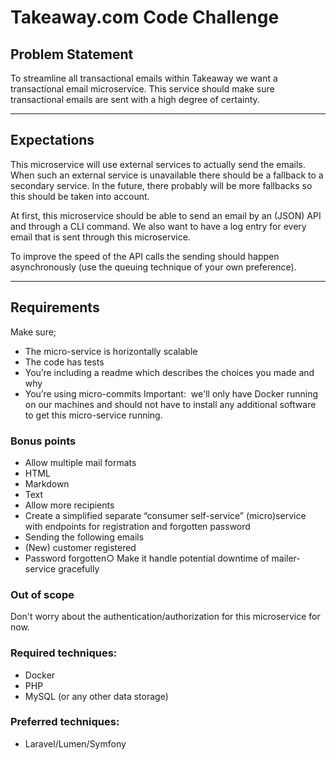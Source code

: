 # Takeaway.com Code Challenge

## Problem Statement

To streamline all transactional emails within Takeaway we want a transactional email
microservice. This service should make sure transactional emails are sent with a high degree of
certainty.

---

## Expectations

This microservice will use external services to actually send the emails.
When such an external service is unavailable there should be a fallback to a secondary service.
In the future, there probably will be more fallbacks so this should be taken into account.

At first, this microservice should be able to send an email by an (JSON) API and through a CLI
command. We also want to have a log entry for every email that is sent through this
microservice.

To improve the speed of the API calls the sending should happen asynchronously (use the
queuing technique of your own preference).

---

## Requirements

Make sure;
- The micro-service is horizontally scalable
- The code has tests
- You’re including a readme which describes the choices you made and why
- You’re using micro-commits
Important: ​ we'll only have Docker running on our machines and should not have to install any
additional software to get this micro-service running.

### Bonus points
- Allow multiple mail formats
- HTML
- Markdown
- Text
- Allow more recipients
- Create a simplified separate “consumer self-service” (micro)service with endpoints for
registration and forgotten password
- Sending the following emails
- (New) customer registered
- Password forgotten○ Make it handle potential downtime of mailer-service gracefully

### Out of scope
Don't worry about the authentication/authorization for this microservice for now.

### Required techniques:
- Docker
- PHP
- MySQL (or any other data storage)

### Preferred techniques:
- Laravel/Lumen/Symfony